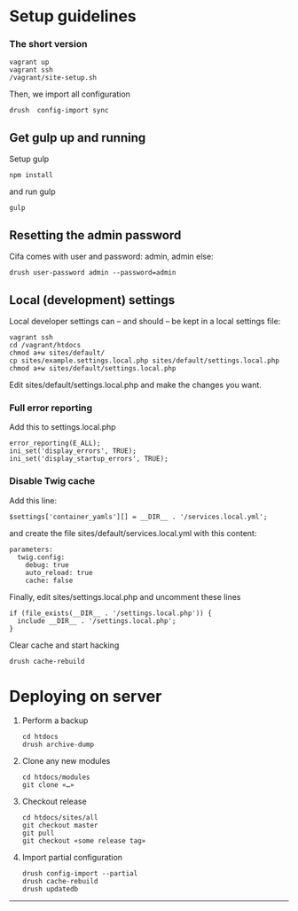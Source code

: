 Setup guidelines
================

### The short version

```
vagrant up
vagrant ssh
/vagrant/site-setup.sh
```

Then, we import all configuration

```
drush  config-import sync
```

Get gulp up and running
-----------------------
Setup gulp

```
npm install
```

and run gulp
```
gulp
```

Resetting the admin password
----------------------------
Cifa comes with user and password: admin, admin else:

```
drush user-password admin --password=admin
```


Local (development) settings
----------------------------

Local developer settings can – and should – be kept in a local settings file:

```
vagrant ssh
cd /vagrant/htdocs
chmod a+w sites/default/
cp sites/example.settings.local.php sites/default/settings.local.php
chmod a+w sites/default/settings.local.php
```

Edit sites/default/settings.local.php and make the changes you want.

### Full error reporting

Add this to settings.local.php

```
error_reporting(E_ALL);
ini_set('display_errors', TRUE);
ini_set('display_startup_errors', TRUE);
```

### Disable Twig cache

Add this line:

```
$settings['container_yamls'][] = __DIR__ . '/services.local.yml';
```

and create the file sites/default/services.local.yml with this content:

```
parameters:
  twig.config:
    debug: true
    auto_reload: true
    cache: false
```

Finally, edit sites/settings.local.php and uncomment these lines
```
if (file_exists(__DIR__ . '/settings.local.php')) {
  include __DIR__ . '/settings.local.php';
}
```

Clear cache and start hacking
```
drush cache-rebuild
```


# Deploying on server

1. Perform a backup

    ```
    cd htdocs
    drush archive-dump
    ```

2. Clone any new modules

    ```
    cd htdocs/modules
	git clone «…»
    ```

3. Checkout release

    ```
    cd htdocs/sites/all
    git checkout master
	git pull
    git checkout «some release tag»
	```

4. Import partial configuration

    ```
    drush config-import --partial
	drush cache-rebuild
	drush updatedb
    ```

-------------------------------------------------------------------------------
